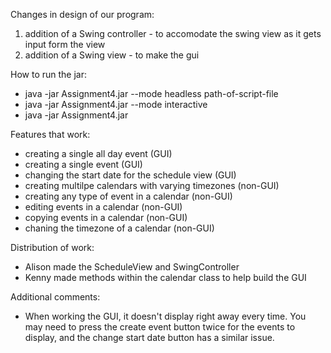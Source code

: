 Changes in design of our program:
1. addition of a Swing controller - to accomodate the swing view as it gets input form the view
2. addition of a Swing view - to make the gui

How to run the jar:
- java -jar Assignment4.jar --mode headless path-of-script-file
- java -jar Assignment4.jar --mode interactive
- java -jar Assignment4.jar

Features that work:
- creating a single all day event (GUI)
- creating a single event (GUI)
- changing the start date for the schedule view (GUI)
- creating multilpe calendars with varying timezones (non-GUI)
- creating any type of event in a calendar (non-GUI)
- editing events in a calendar (non-GUI)
- copying events in a calendar (non-GUI)
- chaning the timezone of a calendar (non-GUI)

Distribution of work:
- Alison made the ScheduleView and SwingController
- Kenny made methods within the calendar class to help build the GUI

Additional comments:
- When working the GUI, it doesn't display right away every time. You may need to press the create 
  event button twice for the events to display, and the change start date button has a similar 
  issue.
